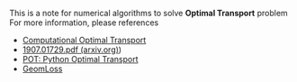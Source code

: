 This is a note for numerical algorithms to solve **Optimal Transport** problem  
For more information, please references

- [Computational Optimal Transport](https://optimaltransport.github.io/)
- [1907.01729.pdf (arxiv.org)](https://arxiv.org/pdf/1907.01729.pdf))
- [POT: Python Optimal Transport](https://pythonot.github.io/index.html#)
- [GeomLoss](https://www.kernel-operations.io/geomloss/index.html#)

